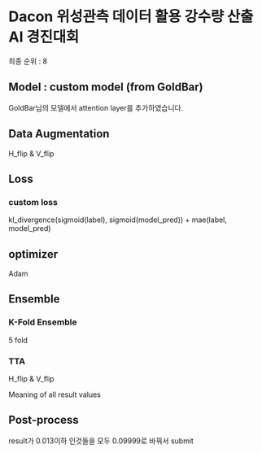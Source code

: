 # Dacon 위성관측 데이터 활용 강수량 산출 AI 경진대회

최종 순위 : 8

## Model : custom model (from GoldBar)
GoldBar님의 모델에서 attention layer를 추가하였습니다.

## Data Augmentation
H_flip & V_flip

## Loss 
### custom loss
kl_divergence(sigmoid(label), sigmoid(model_pred)) + mae(label, model_pred)

## optimizer 
Adam

## Ensemble
### K-Fold Ensemble
5 fold
### TTA 
H_flip & V_flip

Meaning of all result values

## Post-process
result가 0.013이하 인것들을 모두 0.09999로 바꿔서 submit
